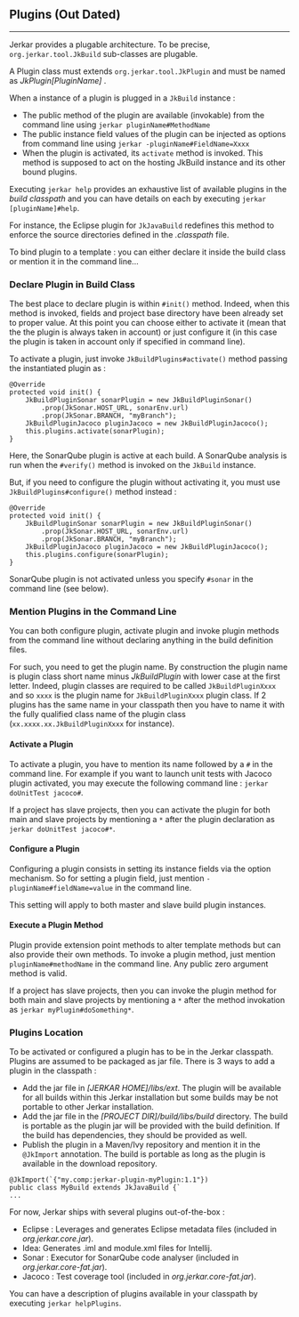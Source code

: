 ## Plugins (Out Dated)
----

Jerkar provides a plugable architecture. To be precise, `org.jerkar.tool.JkBuild` sub-classes are plugable.

A Plugin class must extends `org.jerkar.tool.JkPlugin` and must be named as *JkPlugin[PluginName]* .

When a instance of a plugin is plugged in a `JkBuild` instance :

- The public method of the plugin are available (invokable) from the command line using `jerkar pluginName#MethodName`
- The public instance field values of the plugin can be injected as options from command line using `jerkar -pluginName#FieldName=Xxxx`
- When the plugin is activated, its `activate` method is invoked. This method is supposed to act on the hosting JkBuild instance and its other bound plugins.

Executing `jerkar help` provides an exhaustive list of available plugins in the _build classpath_ and you can have details on each 
by executing `jerkar [pluginName]#help`.


For instance, the Eclipse plugin for `JkJavaBuild` redefines this method to enforce the source directories defined in the _.classpath_ file. 

To bind plugin to a template : you can either declare it inside the build class or mention it in the command line...

### Declare Plugin in Build Class

The best place to declare plugin is within `#init()` method. Indeed, when this method is invoked, fields and project base directory have been already set to proper value.
At this point you can choose either to activate it (mean that the the plugin is always taken in account) or just configure it (in this case the plugin is taken in account only if specified in command line).

To activate a plugin, just invoke `JkBuildPlugins#activate()` method passing the instantiated plugin as :

``` 
@Override
protected void init() {
    JkBuildPluginSonar sonarPlugin = new JkBuildPluginSonar()
        .prop(JkSonar.HOST_URL, sonarEnv.url)
        .prop(JkSonar.BRANCH, "myBranch");
    JkBuildPluginJacoco pluginJacoco = new JkBuildPluginJacoco();
    this.plugins.activate(sonarPlugin);
}
``` 

Here, the SonarQube plugin is active at each build. A SonarQube analysis is run when the `#verify()` method is invoked on the `JkBuild` instance.

But, if you need to configure the plugin without activating it, you must use `JkBuildPlugins#configure()` method instead :

``` 
@Override
protected void init() {
    JkBuildPluginSonar sonarPlugin = new JkBuildPluginSonar()
        .prop(JkSonar.HOST_URL, sonarEnv.url)
        .prop(JkSonar.BRANCH, "myBranch");
    JkBuildPluginJacoco pluginJacoco = new JkBuildPluginJacoco();
    this.plugins.configure(sonarPlugin);
}
``` 

SonarQube plugin is not activated unless you specify `#sonar` in the command line (see below).

### Mention Plugins in the Command Line

You can both configure plugin, activate plugin and invoke plugin methods from the command line without declaring anything in the build definition files.

For such, you need to get the plugin name. By construction the plugin name is plugin class short name minus _JkBuildPlugin_ with lower case at the first letter. 
Indeed, plugin classes are required to be called `JkBuildPluginXxxx` and so `xxxx` is the plugin name for `JkBuildPluginXxxx` plugin class.
If 2 plugins has the same name in your classpath then you have to name it with the fully qualified class name of the plugin class (`xx.xxxx.xx.JkBuildPluginXxxx` for instance).

#### Activate a Plugin

To activate a plugin, you have to mention its name followed by a `#` in the command line. For example if you want to launch unit tests with Jacoco plugin activated, you may execute the following command line : `jerkar doUnitTest jacoco#`.

If a project has slave projects, then you can activate the plugin for both main and slave projects by mentioning a `*` after the plugin declaration as `jerkar doUnitTest jacoco#*`.

#### Configure a Plugin

Configuring a plugin consists in setting its instance fields via the option mechanism. So for setting a plugin field, just mention `-pluginName#fieldName=value` in the command line.

This setting will apply to both master and slave build plugin instances.

#### Execute a Plugin Method

Plugin provide extension point methods to alter template methods but can also provide their own methods. 
To invoke a plugin method, just mention `pluginName#methodName` in the command line. Any public zero argument method is valid.

If a project has slave projects, then you can invoke the plugin method for both main and slave projects by mentioning a `*` after the method invokation as `jerkar myPlugin#doSomething*`.

### Plugins Location

To be activated or configured a plugin has to be in the Jerkar classpath. Plugins are assumed to be packaged as jar file. There is 3 ways to add a plugin in the classpath :

* Add the jar file in _[JERKAR HOME]/libs/ext_. The plugin will be available for all builds within this Jerkar installation but some builds may be not portable to other Jerkar installation. 
* Add the jar file in the _[PROJECT DIR]/build/libs/build_ directory. The build is portable as the plugin jar will be provided with the build definition. If the build has dependencies, they should be provided as well.
* Publish the plugin in a Maven/Ivy repository and mention it in the `@JkImport` annotation. The build is portable as long as the plugin is available in the download repository.

``` 
@JkImport(`{"my.comp:jerkar-plugin-myPlugin:1.1"})
public class MyBuild extends JkJavaBuild {`
...
```

For now, Jerkar ships with several plugins out-of-the-box :
 
 * Eclipse : Leverages and generates Eclipse metadata files (included in _org.jerkar.core.jar_).
 * Idea: Generates .iml and module.xml files for Intellij.
 * Sonar : Executor for SonarQube code analyser (included in _org.jerkar.core-fat.jar_).
 * Jacoco : Test coverage tool (included in _org.jerkar.core-fat.jar_).

You can have a description of plugins available in your classpath by executing `jerkar helpPlugins`.


